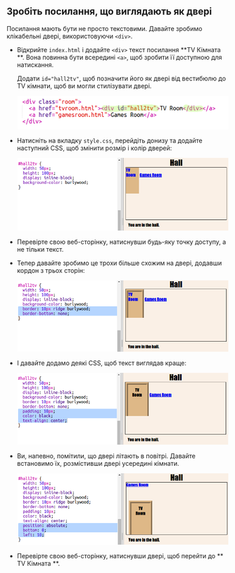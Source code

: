 ## Зробіть посилання, що виглядають як двері

Посилання мають бути не просто текстовими. Давайте зробимо клікабельні двері, використовуючи `<div>`.

+ Відкрийте ` index.html ` і додайте `<div>` текст посилання **TV Кімната **. Вона повинна бути всередині `<a>`, щоб зробити її доступною для натискання.
    
    Додати `id="hall2tv"`, щоб позначити його як двері від вестибюлю до TV кімнати, щоб ви могли стилізувати двері.
    
    ![скріншот](images/rooms-tvroom-div.png)

+ Натисніть на вкладку ` style.css `, перейдіть донизу та додайте наступний CSS, щоб змінити розмір і колір дверей:
    
    ![скріншот](images/rooms-door-css1.png)

+ Перевірте свою веб-сторінку, натиснувши будь-яку точку доступу, а не тільки текст.

+ Тепер давайте зробимо це трохи більше схожим на двері, додавши кордон з трьох сторін:
    
    ![скріншот](images/rooms-door-css2.png)

+ І давайте додамо деякі CSS, щоб текст виглядав краще:
    
    ![скріншот](images/rooms-door-css3.png)

+ Ви, напевно, помітили, що двері літають в повітрі. Давайте встановимо їх, розмістивши двері усередині кімнати.
    
    ![скріншот](images/rooms-door-position.png)

+ Перевірте свою веб-сторінку, натиснувши двері, щоб перейти до ** TV Кімната **.